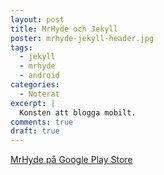 ```yaml
---
layout: post
title: MrHyde och Jekyll
poster: mrhyde-jekyll-header.jpg
tags:
  - jekyll
  - mrhyde
  - android
categories:
  - Noterat
excerpt: |
  Konsten att blogga mobilt.
comments: true
draft: true
---
```


[MrHyde på Google Play Store](https://play.google.com/store/apps/details?id=org.faudroids.mrhyde)
